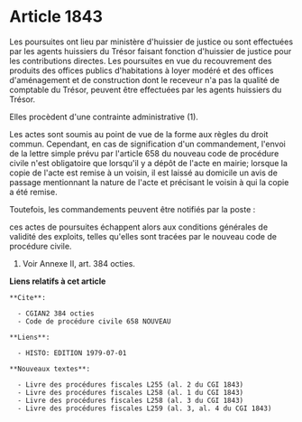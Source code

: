 # Article 1843

Les poursuites ont lieu par ministère d'huissier de justice ou sont effectuées par les agents huissiers du Trésor faisant
fonction d'huissier de justice pour les contributions directes. Les poursuites en vue du recouvrement des produits des
offices publics d'habitations à loyer modéré et des offices d'aménagement et de construction dont le receveur n'a pas la
qualité de comptable du Trésor, peuvent être effectuées par les agents huissiers du Trésor.

Elles procèdent d'une contrainte administrative (1).

Les actes sont soumis au point de vue de la forme aux règles du droit commun. Cependant, en cas de signification d'un
commandement, l'envoi de la lettre simple prévu par l'article 658 du nouveau code de procédure civile n'est obligatoire que
lorsqu'il y a dépôt de l'acte en mairie; lorsque la copie de l'acte est remise à un voisin, il est laissé au domicile un avis
de passage mentionnant la nature de l'acte et précisant le voisin à qui la copie a été remise.

Toutefois, les commandements peuvent être notifiés par la poste :

ces actes de poursuites échappent alors aux conditions générales de validité des exploits, telles qu'elles sont tracées par
le nouveau code de procédure civile.

1) Voir Annexe II, art. 384 octies.

**Liens relatifs à cet article**

	**Cite**:

	  - CGIAN2 384 octies
	  - Code de procédure civile 658 NOUVEAU

	**Liens**:

	  - HISTO: EDITION 1979-07-01

	**Nouveaux textes**:

	  - Livre des procédures fiscales L255 (al. 2 du CGI 1843)
	  - Livre des procédures fiscales L258 (al. 1 du CGI 1843)
	  - Livre des procédures fiscales L258 (al. 3 du CGI 1843)
	  - Livre des procédures fiscales L259 (al. 3, al. 4 du CGI 1843)
